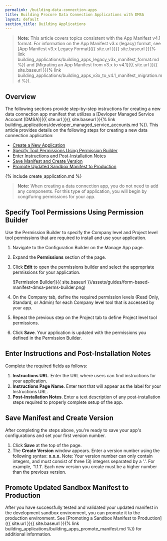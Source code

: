 ```yaml
---
permalink: /building-data-connection-apps
title: Building Procore Data Connection Applications with DMSA
layout: default
section_title: Building Applications
---
```


>**Note:** This article covers topics consistent with the App Manifest v4.1 format.
>For information on the App Manifest v3.x (legacy) format, see [App Manifest v3.x Legacy Format]({{ site.url }}{{ site.baseurl }}{% link building_applications/building_apps_legacy_v3x_manifest_format.md %}) and [Migrating an App Manifest from v3.x to v4.1]({{ site.url }}{{ site.baseurl }}{% link building_applications/building_apps_v3x_to_v4.1_manifest_migration.md %}).

## Overview

The following sections provide step-by-step instructions for creating a new data connection app manifest that utilizes a [Devloper Managed Service Account (DMSA)]({{ site.url }}{{ site.baseurl }}{% link building_applications/developer_managed_service_accounts.md %}).
This article provides details on the following steps for creating a new data connection application:

* [Create a New Application](#create-a-new-application)
* [Specify Tool Permissions Using Permission Builder](#specify-tool-permissions-using-permission-builder)
* [Enter Instructions and Post-Installation Notes](#enter-instructions-and-post-installation-notes)
* [Save Manifest and Create Version](#save-manifest-and-create-version)
* [Promote Updated Sandbox Manifest to Production](#promote-updated-sandbox-manifest-to-production)

<a name="create-a-new-application">
{% include create_application.md %}

>**Note:** When creating a data connection app, you do not need to add any components. For this type of application, you will begin by congifuring permissions for your app.

## Specify Tool Permissions Using Permission Builder

Use the Permission Builder to specify the Company level and Project level tool permissions that are required to install and use your application.

1. Navigate to the Configuration Builder on the Manage App page.
2. Expand the **Permissions** section of the page.
3. Click **Edit** to open the permissions builder and select the appropriate permissions for your application.

    ![Permission Builder]({{ site.baseurl }}/assets/guides/form-based-manifest-dmsa-perms-builder.png)

4. On the Company tab, define the required permission levels (Read Only, Standard, or Admin) for each Company level tool that is accessed by your app.
5. Repeat the previous step on the Project tab to define Project level tool permissions.
6. Click **Save**.
Your application is updated with the permissions you defined in the Permission Builder.

## Enter Instructions and Post-Installation Notes

Complete the required fields as follows:
1. **Instructions URL**. Enter the URL where users can find instructions for your application.
2. **Instructions Page Name**. Enter text that will appear as the label for your Instructions URL.
3. **Post-Installation Notes**. Enter a text description of any post-installation steps required to properly complete setup of the app.

## Save Manifest and Create Version

After completing the steps above, you're ready to save your app's configurations and set your first version number. 
1. Click **Save** at the top of the page.
2. The **Create Version** window appears. Enter a version number using the following syntax: **x.x.x.**
Note: Your version number can only contain integers, and must consist of three (3) integers separated by a '.'. For example, '1.1.1'. Each new version you create must be a higher number than the previous version.

## Promote Updated Sandbox Manifest to Production

After you have successfully tested and validated your updated manifest in the development sandbox environment, you can promote it to the production environment.
See [Promoting a Sandbox Manifest to Production]({{ site.url }}{{ site.baseurl }}{% link building_applications/building_apps_promote_manifest.md %}) for additional information.
